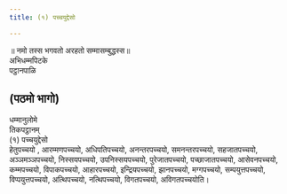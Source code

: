 ```yaml
---
title: (१) पच्चयुद्देसो

---
```

॥ नमो तस्स भगवतो अरहतो सम्मासम्बुद्धस्स॥  
अभिधम्मपिटके  
पट्ठानपाळि  


## (पठमो भागो)

धम्मानुलोमे  
तिकपट्ठानम्  
(१) पच्चयुद्देसो  
हेतुपच्चयो , आरम्मणपच्चयो, अधिपतिपच्चयो, अनन्तरपच्चयो, समनन्तरपच्चयो, सहजातपच्चयो, अञ्ञमञ्ञपच्चयो, निस्सयपच्चयो, उपनिस्सयपच्चयो, पुरेजातपच्चयो, पच्छाजातपच्चयो, आसेवनपच्चयो, कम्मपच्चयो, विपाकपच्चयो, आहारपच्चयो, इन्द्रियपच्चयो, झानपच्चयो, मग्गपच्चयो, सम्पयुत्तपच्चयो, विप्पयुत्तपच्चयो, अत्थिपच्चयो, नत्थिपच्चयो, विगतपच्चयो, अविगतपच्चयोति।  